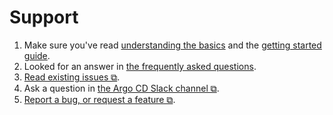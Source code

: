 # Support

1. Make sure you've read [understanding the basics](understand_the_basics.md) and the [getting started guide](getting_started.md).
1. Looked for an answer in [the frequently asked questions](faq.md).
1. [Read existing issues ⧉](https://github.com/argoproj/argo-cd/issues).
1. Ask a question in [the Argo CD Slack channel ⧉](https://argoproj.github.io/community/join-slack).
1. [Report a bug, or request a feature ⧉](https://github.com/argoproj/argo-cd/issues/new/choose).
